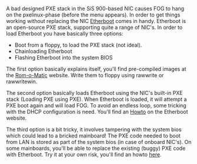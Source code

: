 A bad designed PXE stack in the SiS 900-based NIC causes FOG to hang on
the pxelinux-phase (before the menu appears). In order to get things
working without replacing the NIC [Etherboot](http://www.etherboot.org)
comes in handy. Etherboot is an open-source PXE stack, supporting quite
a range of NIC\'s. In order to load Etherboot you have basically three
options:

-   Boot from a floppy, to load the PXE stack (not ideal).
-   Chainloading Etherboot
-   Flashing Etherboot into the system BIOS

The first option basically explains itself, you\'ll find pre-compiled
images at the [Rom-o-Matic](http://www.rom-o-matic.net) website. Write
them to floppy using rawwrite or rawwritewin.

The second option basically loads Etherboot using the NIC\'s built-in
PXE stack (Loading PXE using PXE). When Etherboot is loaded, it will
attempt a PXE boot again and will load FOG. To avoid an endless loop,
some tricking with the DHCP configuration is need. You\'ll find an
[Howto](http://etherboot.org/wiki/pxechaining) on the Etherboot website.

The third option is a bit tricky, it involves tampering with the system
bios which could lead to a bricked mainboard! The PXE code needed to
boot from LAN is stored as part of the system bios (in case of onboard
NIC\'s). On some mainboards, you\'ll be able to replace the existing
(buggy) PXE code with Etherboot. Try it at your own risk, you\'ll find
an howto [here](http://etherboot.org/wiki/biosext).

